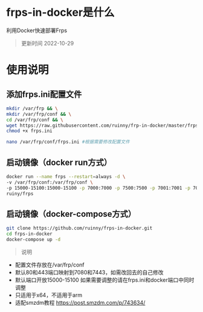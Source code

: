 # frps-in-docker是什么
利用Docker快速部署Frps

> 更新时间 2022-10-29

# 使用说明

## 添加frps.ini配置文件
```bash
mkdir /var/frp && \
mkdir /var/frp/conf && \
cd /var/frp/conf && \
wget https://raw.githubusercontent.com/ruinny/frp-in-docker/master/frps.ini && \
chmod +x frps.ini

nano /var/frp/conf/frps.ini #根据需要修改配置文件
```

## 启动镜像（docker run方式）
```bash
docker run --name frps --restart=always -d \
-v /var/frp/conf:/var/frp/conf \
-p 15000-15100:15000-15100 -p 7000:7000 -p 7500:7500 -p 7001:7001 -p 7080:80 -p 7443:443 \
ruiny/frps
```

## 启动镜像（docker-compose方式）
```bash
git clone https://github.com/ruinny/frps-in-docker.git
cd frps-in-docker
docker-compose up -d
```

> 说明
 - 配置文件存放在/var/frp/conf
 - 默认80和443端口映射到7080和7443，如需改回去的自己修改
 - 默认端口开放15000-15100 如果需要调整的请在frps.ini和docker端口中同时调整
 - 只适用于x64，不适用于arm
 - 适配smzdm教程 https://post.smzdm.com/p/743634/
